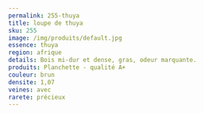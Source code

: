 ```yaml
---
permalink: 255-thuya
title: loupe de thuya
sku: 255
image: /img/produits/default.jpg
essence: thuya
region: afrique
details: Bois mi-dur et dense, gras, odeur marquante.
produits: Planchette - qualité A+
couleur: brun
densite: 1,07
veines: avec
rarete: précieux
---
```

